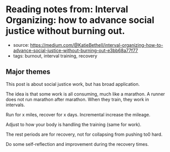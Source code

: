 # Reading notes from: Interval Organizing: how to advance social justice without burning out.

* source: https://medium.com/@KatieBethell/interval-organizing-how-to-advance-social-justice-without-burning-out-e3bb68a77f77
* tags: burnout, interval training, recovery

## Major themes

This post is about social justice work, but has broad application.

The idea is that some work is all consuming, much like a marathon. A runner does not run marathon after marathon. When they train, they work in intervals.

Run for x miles, recover for x days. Incremental increase the mileage.

Adjust to how your body is handling the training (same for work).

The rest periods are for recovery, not for collapsing from pushing to0 hard.

Do some self-reflection and improvement during the recovery times.
